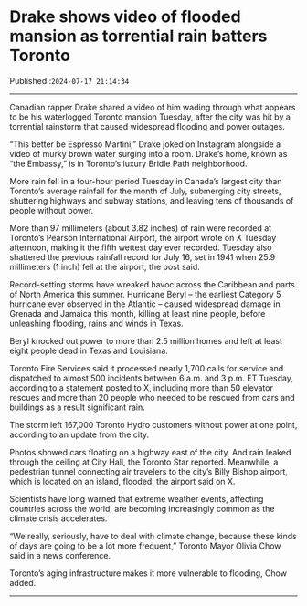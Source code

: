 # Drake shows video of flooded mansion as torrential rain batters Toronto

Published :`2024-07-17 21:14:34`

---

Canadian rapper Drake shared a video of him wading through what appears to be his waterlogged Toronto mansion Tuesday, after the city was hit by a torrential rainstorm that caused widespread flooding and power outages.

“This better be Espresso Martini,” Drake joked on Instagram alongside a video of murky brown water surging into a room. Drake’s home, known as “the Embassy,” is in Toronto’s luxury Bridle Path neighborhood.

More rain fell in a four-hour period Tuesday in Canada’s largest city than Toronto’s average rainfall for the month of July, submerging city streets, shuttering highways and subway stations, and leaving tens of thousands of people without power.

More than 97 millimeters (about 3.82 inches) of rain were recorded at Toronto’s Pearson International Airport, the airport wrote on X Tuesday afternoon, making it the fifth wettest day ever recorded. Tuesday also shattered the previous rainfall record for July 16, set in 1941 when 25.9 millimeters (1 inch) fell at the airport, the post said.

Record-setting storms have wreaked havoc across the Caribbean and parts of North America this summer. Hurricane Beryl – the earliest Category 5 hurricane ever observed in the Atlantic – caused widespread damage in Grenada and Jamaica this month, killing at least nine people, before unleashing flooding, rains and winds in Texas.

Beryl knocked out power to more than 2.5 million homes and left at least eight people dead in Texas and Louisiana.

Toronto Fire Services said it processed nearly 1,700 calls for service and dispatched to almost 500 incidents between 6 a.m. and 3 p.m. ET Tuesday, according to a statement posted to X, including more than 50 elevator rescues and more than 20 people who needed to be rescued from cars and buildings as a result significant rain.

The storm left 167,000 Toronto Hydro customers without power at one point, according to an update from the city.

Photos showed cars floating on a highway east of the city. And rain leaked through the ceiling at City Hall, the Toronto Star reported. Meanwhile, a pedestrian tunnel connecting air travelers to the city’s Billy Bishop airport, which is located on an island, flooded, the airport said on X.

Scientists have long warned that extreme weather events, affecting countries across the world, are becoming increasingly common as the climate crisis accelerates.

“We really, seriously, have to deal with climate change, because these kinds of days are going to be a lot more frequent,” Toronto Mayor Olivia Chow said in a news conference.

Toronto’s aging infrastructure makes it more vulnerable to flooding, Chow added.

---

